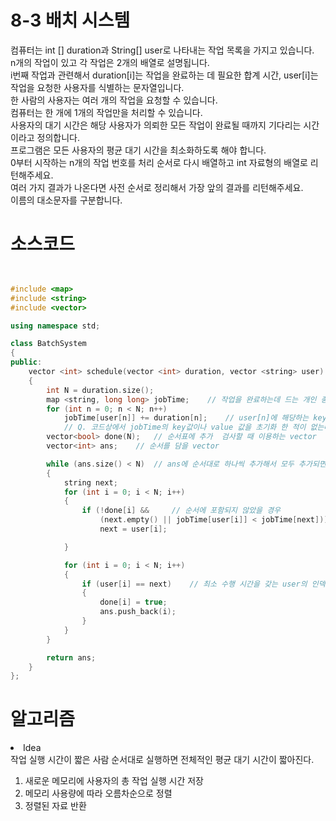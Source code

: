 # 8-3 배치 시스템
컴퓨터는 int [] duration과 String[] user로 나타내는 작업 목록을 가지고 있습니다.</br> n개의 작업이 있고 각 작업은 2개의 배열로 설명됩니다.</br> 
i번째 작업과 관련해서 duration[i]는 작업을 완료하는 데 필요한 합계 시간, user[i]는 작업을 요청한 사용자를 식별하는 문자열입니다.</br> 
한 사람의 사용자는 여러 개의 작업을 요청할 수 있습니다.</br> 컴퓨터는 한 개에 1개의 작업만을 처리할 수 있습니다.</br> 사용자의 대기 시간은 해당 사용자가 의뢰한 모든 작업이 완료될 때까지 기다리는 시간이라고 정의합니다.</br> 
프로그램은 모든 사용자의 평균 대기 시간을 최소화하도록 해야 합니다.</br>
0부터 시작하는 n개의 작업 번호를 처리 순서로 다시 배열하고 int 자료형의 배열로 리턴해주세요.</br> 여러 가지 결과가 나온다면 사전 순서로 정리해서 가장 앞의 결과를 리턴해주세요.</br> 이름의 대소문자를 구분합니다.</br>

# 소스코드
```cpp


#include <map>
#include <string>
#include <vector>

using namespace std;

class BatchSystem
{
public:
	vector <int> schedule(vector <int> duration, vector <string> user)
	{
		int N = duration.size();
		map <string, long long> jobTime;	// 작업을 완료하는데 드는 개인 총 시간을 저장할 map변수
		for (int n = 0; n < N; n++)
			jobTime[user[n]] += duration[n];	// user[n]에 해당하는 key 값을 찾아서 duration[n]값을 value에 더해준다.
			// Q. 코드상에서 jobTime의 key값이나 value 값을 초기화 한 적이 없는데 위 코드가 어떻게 동작가능한 거지??
		vector<bool> done(N);	// 순서표에 추가  검사할 때 이용하는 vector
		vector<int> ans;	// 순서를 담을 vector

		while (ans.size() < N)	// ans에 순서대로 하나씩 추가해서 모두 추가되면 == N이 되기 때문에 탈출
		{
			string next;
			for (int i = 0; i < N; i++)
			{
				if (!done[i] &&		// 순서에 포함되지 않았을 경우
					(next.empty() || jobTime[user[i]] < jobTime[next]))	// 짧은 수행 시간을 갖는 user찾기
					next = user[i];

			}

			for (int i = 0; i < N; i++)
			{
				if (user[i] == next)	// 최소 수행 시간을 갖는 user의 인덱스를 ans에 추가
				{
					done[i] = true;
					ans.push_back(i);
				}
			}
		}

		return ans;
	}
};
```

# 알고리즘
<p>
<li>Idea</li>
작업 실행 시간이 짧은 사람 순서대로 실행하면 전체적인 평균 대기 시간이 짧아진다.
</p>

<p>
<ol>
	<li>새로운 메모리에 사용자의 총 작업 실행 시간 저장</li>
	<li>메모리 사용량에 따라 오름차순으로 정렬</li>
	<li>정렬된 자료 반환</li>
</ol>
</p>
